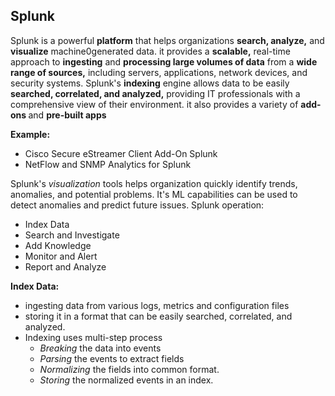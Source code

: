 ## Splunk
Splunk is a powerful <b>platform</b> that helps organizations <b>search, analyze,</b> and <b> visualize</b> machine0generated data.
it provides a <b>scalable,</b> real-time approach to <b>ingesting</b> and <b>processing large volumes of data</b> from a <b>wide range of sources,</b> including servers, applications, network devices, and security systems.
Splunk's <b> indexing</b> engine allows data to be easily <b>searched, correlated, and analyzed,</b> providing IT professionals with a comprehensive view of their environment.
it also provides a variety of <b>add-ons </b> and <b>pre-built apps</b>

<b>Example: </b>
- Cisco Secure eStreamer Client Add-On Splunk
- NetFlow and SNMP Analytics for Splunk

Splunk's <i>visualization</i> tools helps organization quickly identify trends, anomalies, and potential problems. It's ML capabilities can be used to detect anomalies and predict future issues.
Splunk operation:
- Index Data
- Search and Investigate
- Add Knowledge
- Monitor and Alert
- Report and Analyze

<b>Index Data:</b> <br>
 -    ingesting data from various logs, metrics and configuration files
 - storing it in a format that can be easily searched, correlated, and analyzed.
 - Indexing uses multi-step process 
    - <i>Breaking</i> the data into events
    - <i>Parsing</i> the events to extract fields
    - <i>Normalizing</i> the fields into common format.
    - <i>Storing</i> the normalized events in an index.

